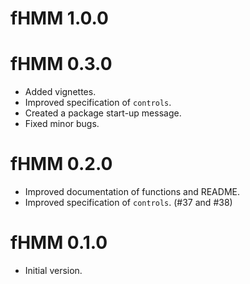 # fHMM 1.0.0

# fHMM 0.3.0

* Added vignettes.
* Improved specification of `controls`. 
* Created a package start-up message.
* Fixed minor bugs.

# fHMM 0.2.0

* Improved documentation of functions and README.
* Improved specification of `controls`. (#37 and #38)

# fHMM 0.1.0

* Initial version.